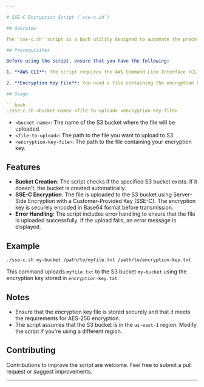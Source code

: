 ```yaml
---

# SSE-C Encryption Script (`sse-c.sh`)

## Overview

The `sse-c.sh` script is a Bash utility designed to automate the process of uploading files to an Amazon S3 bucket with Server-Side Encryption using Customer-Provided Keys (SSE-C). This script allows you to specify a custom encryption key stored in a file, ensuring the security and confidentiality of your data during storage.

## Prerequisites

Before using the script, ensure that you have the following:

1. **AWS CLI**: The script requires the AWS Command Line Interface (CLI) to interact with S3. Ensure that the AWS CLI is installed and configured with appropriate credentials.

2. **Encryption Key File**: You need a file containing the encryption key to be used for SSE-C encryption. The key should be a valid AES-256 key.

## Usage

```bash
./sse-c.sh <bucket-name> <file-to-upload> <encryption-key-file>
```

- `<bucket-name>`: The name of the S3 bucket where the file will be uploaded.
- `<file-to-upload>`: The path to the file you want to upload to S3.
- `<encryption-key-file>`: The path to the file containing your encryption key.

## Features

- **Bucket Creation**: The script checks if the specified S3 bucket exists. If it doesn't, the bucket is created automatically.
- **SSE-C Encryption**: The file is uploaded to the S3 bucket using Server-Side Encryption with a Customer-Provided Key (SSE-C). The encryption key is securely encoded in Base64 format before transmission.
- **Error Handling**: The script includes error handling to ensure that the file is uploaded successfully. If the upload fails, an error message is displayed.

## Example

```bash
./sse-c.sh my-bucket /path/to/myfile.txt /path/to/encryption-key.txt
```

This command uploads `myfile.txt` to the S3 bucket `my-bucket` using the encryption key stored in `encryption-key.txt`.

## Notes

- Ensure that the encryption key file is stored securely and that it meets the requirements for AES-256 encryption.
- The script assumes that the S3 bucket is in the `us-east-1` region. Modify the script if you're using a different region.

## Contributing

Contributions to improve the script are welcome. Feel free to submit a pull request or suggest improvements.

---
```

